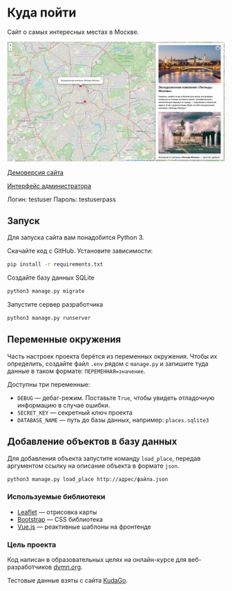 # Куда пойти

Сайт о самых интересных местах в Москве.

![Скриншот](screenshot.jpg)

[Демоверсия сайта](https://krendelev.pythonanywhere.com)

[Интерфейс администратора](https://krendelev.pythonanywhere.com/admin/)

Логин: testuser
Пароль: testuserpass

## Запуск

Для запуска сайта вам понадобится Python 3.

Скачайте код с GitHub. Установите зависимости:

```sh
pip install -r requirements.txt
```

Создайте базу данных SQLite

```sh
python3 manage.py migrate
```

Запустите сервер разработчика

```sh
python3 manage.py runserver
```

## Переменные окружения

Часть настроек проекта берётся из переменных окружения. Чтобы их определить, создайте файл `.env` рядом с `manage.py` и запишите туда данные в таком формате: `ПЕРЕМЕННАЯ=значение`.

Доступны три переменные:

- `DEBUG` — дебаг-режим. Поставьте `True`, чтобы увидеть отладочную информацию в случае ошибки.
- `SECRET_KEY` — секретный ключ проекта
- `DATABASE_NAME` — путь до базы данных, например: `places.sqlite3`

## Добавление объектов в базу данных

Для добавления объекта запустите команду `load_place`, передав аргументом ссылку на описание объекта в формате `json`.

```sh
python3 manage.py load_place http://адрес/файла.json
```

### Используемые библиотеки

- [Leaflet](https://leafletjs.com/) — отрисовка карты
- [Bootstrap](https://getbootstrap.com/) — CSS библиотека
- [Vue.js](https://ru.vuejs.org/) — реактивные шаблоны на фронтенде

### Цель проекта

Код написан в образовательных целях на онлайн-курсе для веб-разработчиков [dvmn.org](https://dvmn.org/).

Тестовые данные взяты с сайта [KudaGo](https://kudago.com).
